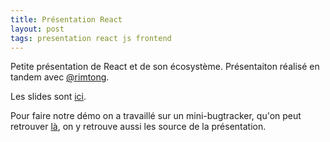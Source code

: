 ```yaml
---
title: Présentation React
layout: post
tags: presentation react js frontend
---
```


Petite présentation de React et de son écosystème.
Présentaiton réalisé en tandem avec [@rimtong](https://twitter.com/rimthong).

Les slides sont [ici](http://benzen.github.io/react-test/).

Pour faire notre démo on a travaillé sur un mini-bugtracker, qu'on peut retrouver 
[là](https://github.com/benzen/react-test), on y retrouve aussi les source de la présentation.

